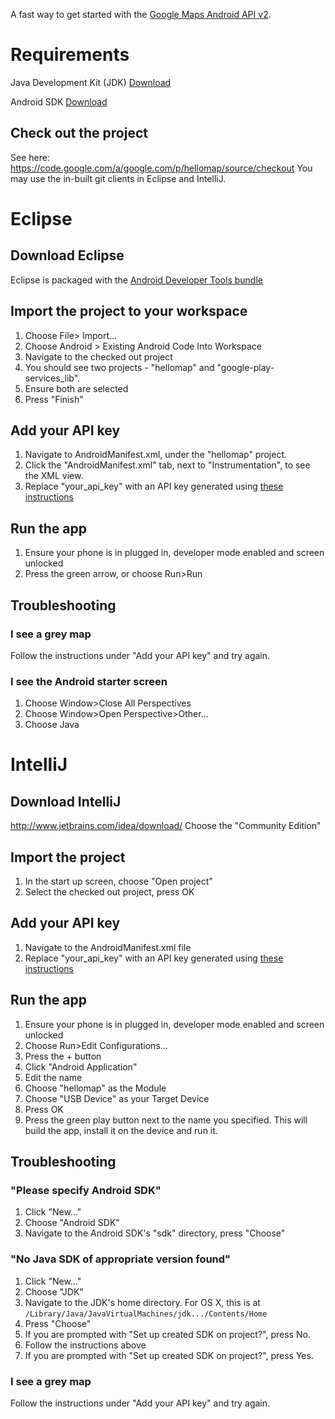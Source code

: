 A fast way to get started with the [Google Maps Android API v2](http://developers.google.com/maps/documentation/android).

# Requirements

Java Development Kit (JDK) [Download](http://www.oracle.com/technetwork/java/javase/downloads/jdk7-downloads-1880260.html)

Android SDK [Download](http://developer.android.com/sdk/index.html)

## Check out the project
See here: https://code.google.com/a/google.com/p/hellomap/source/checkout
You may use the in-built git clients in Eclipse and IntelliJ.

# Eclipse

## Download Eclipse
Eclipse is packaged with the [Android Developer Tools bundle](http://developer.android.com/sdk/index.html)

## Import the project to your workspace
  1. Choose File> Import...
  2. Choose Android > Existing Android Code Into Workspace
  3. Navigate to the checked out project
  4. You should see two projects - "hellomap" and "google-play-services_lib".
  5. Ensure both are selected
  6. Press "Finish"

## Add your API key
  1. Navigate to AndroidManifest.xml, under the "hellomap" project.
  2. Click the "AndroidManifest.xml" tab, next to "Instrumentation", to see the XML view.
  3. Replace "your_api_key" with an API key generated using [these instructions](https://developers.google.com/maps/documentation/android/start#the_google_maps_api_key)

## Run the app
  1. Ensure your phone is in plugged in, developer mode enabled and screen unlocked
  2. Press the green arrow, or choose Run>Run

## Troubleshooting
### I see a grey map

Follow the instructions under "Add your API key" and try again.

### I see the Android starter screen
  1. Choose Window>Close All Perspectives
  2. Choose Window>Open Perspective>Other...
  3. Choose Java

# IntelliJ
## Download IntelliJ
http://www.jetbrains.com/idea/download/
Choose the "Community Edition"

## Import the project
  1. In the start up screen, choose "Open project"
  2. Select the checked out project, press OK

## Add your API key
  1. Navigate to the AndroidManifest.xml file
  2. Replace "your_api_key" with an API key generated using [these instructions](https://developers.google.com/maps/documentation/android/start#the_google_maps_api_key)

## Run the app
  1. Ensure your phone is in plugged in, developer mode enabled and screen unlocked
  2. Choose Run>Edit Configurations...
  3. Press the + button
  4. Click "Android Application"
  5. Edit the name
  6. Choose "hellomap" as the Module
  7. Choose "USB Device" as your Target Device
  8. Press OK
  9. Press the green play button next to the name you specified. This will build the app, install it on the device and run it.

## Troubleshooting
### "Please specify Android SDK"
  1. Click "New..."
  2. Choose "Android SDK"
  3. Navigate to the Android SDK's "sdk" directory, press "Choose"

###  "No Java SDK of appropriate version found"
  1. Click "New..."
  2. Choose "JDK"
  3. Navigate to the JDK's home directory. For OS X, this is at `/Library/Java/JavaVirtualMachines/jdk.../Contents/Home`
  4. Press "Choose"
  5. If you are prompted with "Set up created SDK on project?", press No.
  6. Follow the instructions above
  7. If you are prompted with "Set up created SDK on project?", press Yes.

### I see a grey map
Follow the instructions under "Add your API key" and try again.